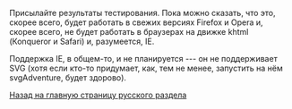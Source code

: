 Присылайте результаты тестирования. Пока можно сказать, что это, скорее всего, будет работать в свежих версиях Firefox и Opera и, скорее всего, не будет работать в браузерах на движке khtml (Коnqueror и Safari) и, разумеется, IE.

Поддержка IE, в общем-то, и не планируется --- он не поддерживает SVG (хотя если кто-то придумает, как, тем не менее, запустить на нём svgAdventure, будет здорово).

[Назад на главную страницу русского раздела](Main_ru.md)